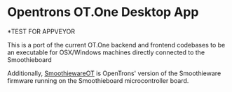 # Opentrons OT.One Desktop App
*TEST FOR APPVEYOR


This is a port of the current OT.One backend and frontend codebases to be an executable for OSX/Windows machines directly connected to the Smoothieboard

Additionally, [SmoothiewareOT](https://github.com/Opentrons/SmoothiewareOT) is OpenTrons' version of the Smoothieware firmware running on the Smoothieboard microcontroller board.
